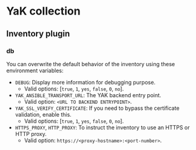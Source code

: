 # YaK collection

## Inventory plugin

### db

You can overwrite the default behavior of the inventory using these environment variables:

- `DEBUG`: Display more information for debugging purpose.
  - Valid options: [`true`, `1`, `yes`, `false`, `0`, `no`].
- `YAK_ANSIBLE_TRANSPORT_URL`: The YAK backend entry point.
  - Valid option: `<URL TO BACKEND ENTRYPOINT>`.
- `YAK_SSL_VERIFY_CERTIFICATE`: If you need to bypass the certificate validation, enable this.
  - Valid options: [`true`, `1`, `yes`, `false`, `0`, `no`].
- `HTTPS_PROXY`, `HTTP_PROXY`: To instruct the inventory to use an HTTPS or HTTP proxy.
  - Valid option: `https://<proxy-hostname>:<port-number>`.
